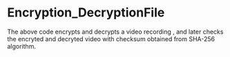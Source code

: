 # Encryption_DecryptionFile

The above code encrypts and decrypts a video recording , and later checks the encryted and decryted video with checksum obtained from SHA-256 algorithm. 
